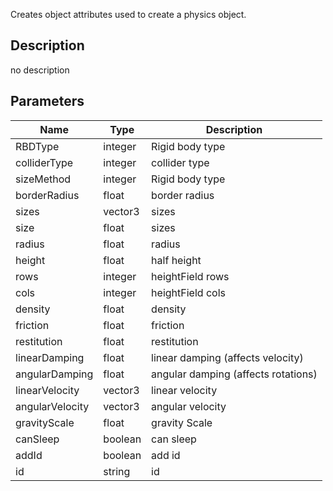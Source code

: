 Creates object attributes used to create a physics object.



## Description
no description
## Parameters

<table>
<thead>
	<tr>
		<th>Name</th>
		<th>Type</th>
		<th>Description</th>
	</tr>
</thead>
<tr>
	<td>RBDType</td>
	<td><div class='bg-orange-800 px-2 py-px text-white rounded-sm'>integer</div></td>
	<td>Rigid body type</td>
</tr>
<tr>
	<td>colliderType</td>
	<td><div class='bg-orange-800 px-2 py-px text-white rounded-sm'>integer</div></td>
	<td>collider type</td>
</tr>
<tr>
	<td>sizeMethod</td>
	<td><div class='bg-orange-800 px-2 py-px text-white rounded-sm'>integer</div></td>
	<td>Rigid body type</td>
</tr>
<tr>
	<td>borderRadius</td>
	<td><div class='bg-yellow-800 px-2 py-px text-white rounded-sm'>float</div></td>
	<td>border radius</td>
</tr>
<tr>
	<td>sizes</td>
	<td><div class='bg-blue-800 px-2 py-px text-white rounded-sm'>vector3</div></td>
	<td>sizes</td>
</tr>
<tr>
	<td>size</td>
	<td><div class='bg-yellow-800 px-2 py-px text-white rounded-sm'>float</div></td>
	<td>sizes</td>
</tr>
<tr>
	<td>radius</td>
	<td><div class='bg-yellow-800 px-2 py-px text-white rounded-sm'>float</div></td>
	<td>radius</td>
</tr>
<tr>
	<td>height</td>
	<td><div class='bg-yellow-800 px-2 py-px text-white rounded-sm'>float</div></td>
	<td>half height</td>
</tr>
<tr>
	<td>rows</td>
	<td><div class='bg-orange-800 px-2 py-px text-white rounded-sm'>integer</div></td>
	<td>heightField rows</td>
</tr>
<tr>
	<td>cols</td>
	<td><div class='bg-orange-800 px-2 py-px text-white rounded-sm'>integer</div></td>
	<td>heightField cols</td>
</tr>
<tr>
	<td>density</td>
	<td><div class='bg-yellow-800 px-2 py-px text-white rounded-sm'>float</div></td>
	<td>density</td>
</tr>
<tr>
	<td>friction</td>
	<td><div class='bg-yellow-800 px-2 py-px text-white rounded-sm'>float</div></td>
	<td>friction</td>
</tr>
<tr>
	<td>restitution</td>
	<td><div class='bg-yellow-800 px-2 py-px text-white rounded-sm'>float</div></td>
	<td>restitution</td>
</tr>
<tr>
	<td>linearDamping</td>
	<td><div class='bg-yellow-800 px-2 py-px text-white rounded-sm'>float</div></td>
	<td>linear damping (affects velocity)</td>
</tr>
<tr>
	<td>angularDamping</td>
	<td><div class='bg-yellow-800 px-2 py-px text-white rounded-sm'>float</div></td>
	<td>angular damping (affects rotations)</td>
</tr>
<tr>
	<td>linearVelocity</td>
	<td><div class='bg-blue-800 px-2 py-px text-white rounded-sm'>vector3</div></td>
	<td>linear velocity</td>
</tr>
<tr>
	<td>angularVelocity</td>
	<td><div class='bg-blue-800 px-2 py-px text-white rounded-sm'>vector3</div></td>
	<td>angular velocity</td>
</tr>
<tr>
	<td>gravityScale</td>
	<td><div class='bg-yellow-800 px-2 py-px text-white rounded-sm'>float</div></td>
	<td>gravity Scale</td>
</tr>
<tr>
	<td>canSleep</td>
	<td><div class='bg-emerald-800 px-2 py-px text-white rounded-sm'>boolean</div></td>
	<td>can sleep</td>
</tr>
<tr>
	<td>addId</td>
	<td><div class='bg-emerald-800 px-2 py-px text-white rounded-sm'>boolean</div></td>
	<td>add id</td>
</tr>
<tr>
	<td>id</td>
	<td><div class='bg-purple-800 px-2 py-px text-white rounded-sm'>string</div></td>
	<td>id</td>
</tr>
</table>